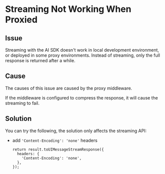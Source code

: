 # Streaming Not Working When Proxied

## Issue

Streaming with the AI SDK doesn't work in local development environment, or deployed in some proxy environments.
Instead of streaming, only the full response is returned after a while.

## Cause

The causes of this issue are caused by the proxy middleware.

If the middleware is configured to compress the response, it will cause the streaming to fail.

## Solution

You can try the following, the solution only affects the streaming API:

- add `'Content-Encoding': 'none'` headers

  ```tsx
  return result.toUIMessageStreamResponse({
    headers: {
      'Content-Encoding': 'none',
    },
  });
  ```
